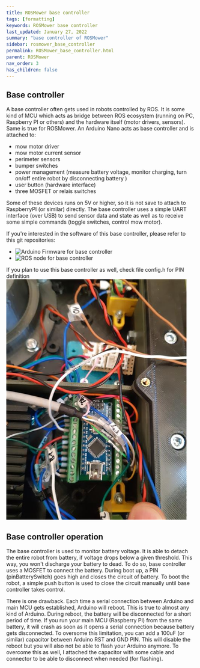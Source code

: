 ```yaml
---
title: ROSMower base controller
tags: [formatting]
keywords: ROSMower base controller
last_updated: January 27, 2022
summary: "base controller of ROSMower"
sidebar: rosmower_base_controller
permalink: ROSMower_base_controller.html
parent: ROSMower
nav_order: 3
has_children: false
---
```

## Base controller
A base controller often gets used in robots controlled by ROS. It is some kind of MCU which acts as bridge between ROS ecosystem (running on PC, Raspberry PI or others) and the hardware itself (motor drivers, sensors).
Same is true for ROSMower. An Arduino Nano acts as base controller and is attached to:
- mow motor driver
- mow motor current sensor
- perimeter sensors
- bumper switches
- power management (measure battery voltage, monitor charging, turn on/off entire robot by disconnecting battery )
- user button (hardware interface)
- three MOSFET or relais switches

Some of these devices runs on 5V or higher, so it is not save to attach to RaspberryPI (or similar) directly. The base controller uses a simple UART interface (over USB) to send sensor data and state as well as to receive some simple commands (toggle switches, control mow motor).

If you're interested in the software of this base controller, please refer to this git repositories:
- ![Arduino Firmware for base controller](https://github.com/HoverMower/hovermower_base_controller)
- ![ROS node for base controller](https://github.com/HoverMower/ros_hovermower_base_controller)

If you plan to use this base controller as well, check file config.h for PIN definition
![](/images/ROSMower/base_controller_hardware.jpg)

## Base controller operation
The base controller is used to monitor battery voltage. It is able to detach the entire robot from battery, if voltage drops below a given threshold. This way, you won't discharge your battery to dead. To do so, base controller uses a MOSFET to connect the battery. During boot up, a PIN (pinBatterySwitch) goes high and closes the circuit of battery. To boot the robot, a simple push button is used to close the circuit manually until base controller takes control.

There is one drawback. Each time a serial connection between Arduino and main MCU gets established, Arduino will reboot. This is true to almost any kind of Arduino. During reboot, the battery will be disconnected for a short period of time. If you run your main MCU (Raspberry PI) from the same battery, it will crash as soon as it opens a serial connection because battery gets disconnected.
To oversome this limitation, you can add a 100uF (or similar) capacitor between Arduino RST and GND PIN. This will disable the reboot but you will also not be able to flash your Arduino anymore. To overcome this as well, I attached the capacitor with some cable and connector to be able to disconnect when needed (for flashing).